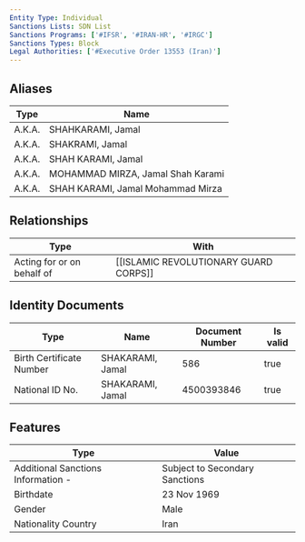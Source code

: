 ```yaml
---
Entity Type: Individual
Sanctions Lists: SDN List
Sanctions Programs: ['#IFSR', '#IRAN-HR', '#IRGC']
Sanctions Types: Block
Legal Authorities: ['#Executive Order 13553 (Iran)']
---
```


## Aliases
| Type  | Name      | 
|-------|-----------|
| A.K.A. | SHAHKARAMI, Jamal |
| A.K.A. | SHAKRAMI, Jamal |
| A.K.A. | SHAH KARAMI, Jamal |
| A.K.A. | MOHAMMAD MIRZA, Jamal Shah Karami |
| A.K.A. | SHAH KARAMI, Jamal Mohammad Mirza |

## Relationships
| Type  | With      | 
|-------|-----------|
| Acting for or on behalf of | [[ISLAMIC REVOLUTIONARY GUARD CORPS]] |

## Identity Documents
| Type  | Name      | Document Number | Is valid |
|-------|-----------|-----------------|----------|
| Birth Certificate Number | SHAKARAMI, Jamal | 586 | true |
| National ID No. | SHAKARAMI, Jamal | 4500393846 | true |

## Features
| Type  | Value      |
|-------|------------|
| Additional Sanctions Information - | Subject to Secondary Sanctions |
| Birthdate | 23 Nov 1969 |
| Gender | Male |
| Nationality Country | Iran |
